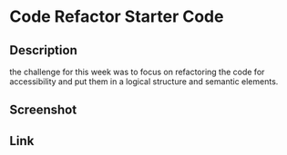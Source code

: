 # Code Refactor Starter Code

## Description

the challenge for this week was to focus on refactoring the code for accessibility and put them in a logical structure and semantic elements.

## Screenshot

## Link
